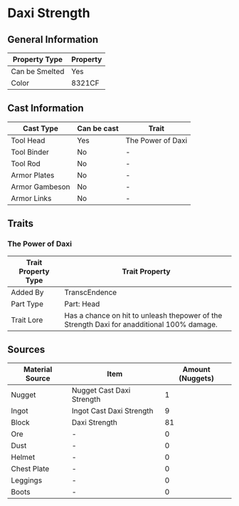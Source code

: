 # Daxi Strength

## General Information

| Property Type  | Property |
| -------------- | -------- |
| Can be Smelted | Yes      |
| Color          | 8321CF   |

## Cast Information

| Cast Type      | Can be cast | Trait             |
| -------------- | ----------- | ----------------- |
| Tool Head      | Yes         | The Power of Daxi |
| Tool Binder    | No          | -                 |
| Tool Rod       | No          | -                 |
| Armor Plates   | No          | -                 |
| Armor Gambeson | No          | -                 |
| Armor Links    | No          | -                 |

## Traits

### The Power of Daxi

| Trait Property Type | Trait Property                                                                             |
| ------------------- | ------------------------------------------------------------------------------------------ |
| Added By            | TranscEndence                                                                              |
| Part Type           | Part: Head                                                                                 |
| Trait Lore          | Has a chance on hit to unleash thepower of the Strength Daxi for anadditional 100% damage. |

## Sources

| Material Source | Item                      | Amount (Nuggets) |
| --------------- | ------------------------- | ---------------- |
| Nugget          | Nugget Cast Daxi Strength | 1                |
| Ingot           | Ingot Cast Daxi Strength  | 9                |
| Block           | Daxi Strength             | 81               |
| Ore             | -                         | 0                |
| Dust            | -                         | 0                |
| Helmet          | -                         | 0                |
| Chest Plate     | -                         | 0                |
| Leggings        | -                         | 0                |
| Boots           | -                         | 0                |
